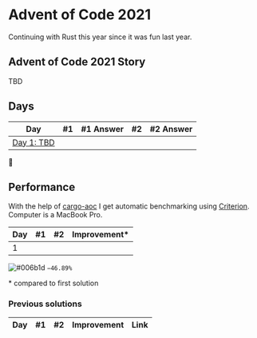 # Advent of Code 2021

Continuing with Rust this year since it was fun last year.

## Advent of Code 2021 Story

TBD

## Days

| Day                                                                                          | #1  | #1 Answer | #2  | #2 Answer |
| -------------------------------------------------------------------------------------------- | --- | --------: | --- | --------: |
| [Day 1: TBD](https://github.com/believer/advent-of-code/blob/master/rust/2021/src/day_01.rs) |     |           |     |           |

🌟

## Performance

With the help of [cargo-aoc](https://github.com/gobanos/cargo-aoc) I get automatic benchmarking using [Criterion](https://github.com/bheisler/criterion.rs). Computer is a MacBook Pro.

| Day |  #1 |  #2 | Improvement\* |
| --- | --: | --: | ------------- |
| 1   |     |     |               |

![#006b1d](https://via.placeholder.com/15/006b1d/000000?text=+) `−46.89%`

\* compared to first solution

### Previous solutions

| Day |  #1 |  #2 | Improvement | Link |
| --: | --: | --: | ----------: | ---- |

